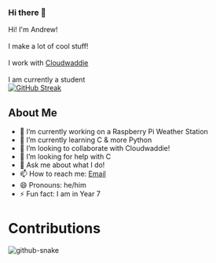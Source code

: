### Hi there 👋
Hi! I'm Andrew! <br>
<br>
I make a lot of cool stuff! 
<br><br>
I work with <a href="https://github.com/cloudwaddie">Cloudwaddie</a>
<br><br>
I am currently a student
<br>
[![GitHub Streak](https://streak-stats.demolab.com/?user=ar-cyber)](https://git.io/streak-stats)


## About Me

- 🔭 I’m currently working on a Raspberry Pi Weather Station
- 🌱 I’m currently learning C & more Python
- 👯 I’m looking to collaborate with Cloudwaddie!
- 🤔 I’m looking for help with C
- 💬 Ask me about what I do!
- 📫 How to reach me: <a href="mailto:andrew@cbc.robinand.tech">Email</a>
- 😄 Pronouns: he/him
- ⚡ Fun fact: I am in Year 7

# Contributions

<picture>
  <source media="(prefers-color-scheme: dark)" srcset="https://raw.githubusercontent.com/ar-cyber/ar-cyber/output/github-contribution-grid-snake-dark.svg" />
  <source media="(prefers-color-scheme: light)" srcset="https://raw.githubusercontent.com/ar-cyber/ar-cyber/output/github-snake.svg" />
  <img alt="github-snake" src="https://raw.githubusercontent.com/ar-cyber/ar-cyber/output/github-snake.svg" />
</picture>
